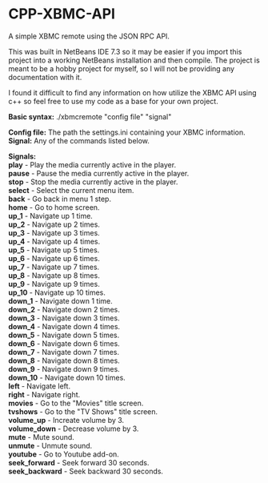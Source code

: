 CPP-XBMC-API
============

A simple XBMC remote using the JSON RPC API.

This was built in NetBeans IDE 7.3 so it may be easier if you import this project into a working NetBeans installation and then compile.
The project is meant to be a hobby project for myself, so I will not be providing any documentation with it.

I found it difficult to find any information on how utilize the XBMC API using c++ so feel free to use my code as a base for your own project.

<b>Basic syntax:</b> ./xbmcremote "config file" "signal"

<b>Config file:</b> The path the settings.ini containing your XBMC information.<br />
<b>Signal:</b> Any of the commands listed below.

<b>Signals:</b><br />
<b>play</b> - Play the media currently active in the player.<br />
<b>pause</b> - Pause the media currently active in the player.<br />
<b>stop</b> - Stop the media currently active in the player.<br />
<b>select</b> - Select the current menu item.<br />
<b>back</b> - Go back in menu 1 step.<br />
<b>home</b> - Go to home screen.<br />
<b>up_1</b> - Navigate up 1 time.<br />
<b>up_2</b> - Navigate up 2 times.<br />
<b>up_3</b> - Navigate up 3 times.<br />
<b>up_4</b> - Navigate up 4 times.<br />
<b>up_5</b> - Navigate up 5 times.<br />
<b>up_6</b> - Navigate up 6 times.<br />
<b>up_7</b> - Navigate up 7 times.<br />
<b>up_8</b> - Navigate up 8 times.<br />
<b>up_9</b> - Navigate up 9 times.<br />
<b>up_10</b> - Navigate up 10 times.<br />
<b>down_1</b> - Navigate down 1 time.<br />
<b>down_2</b> - Navigate down 2 times.<br />
<b>down_3</b> - Navigate down 3 times.<br />
<b>down_4</b> - Navigate down 4 times.<br />
<b>down_5</b> - Navigate down 5 times.<br />
<b>down_6</b> - Navigate down 6 times.<br />
<b>down_7</b> - Navigate down 7 times.<br />
<b>down_8</b> - Navigate down 8 times.<br />
<b>down_9</b> - Navigate down 9 times.<br />
<b>down_10</b> - Navigate down 10 times.<br />
<b>left</b> - Navigate left.<br />
<b>right</b> - Navigate right.<br />
<b>movies</b> - Go to the "Movies" title screen.<br />
<b>tvshows</b> - Go to the "TV Shows" title screen.<br />
<b>volume_up</b> - Increate volume by 3.<br />
<b>volume_down</b> - Decrease volume by 3.<br />
<b>mute</b> - Mute sound.<br />
<b>unmute</b> - Unmute sound.<br />
<b>youtube</b> - Go to Youtube add-on.<br />
<b>seek_forward</b> - Seek forward 30 seconds.<br />
<b>seek_backward</b> - Seek backward 30 seconds.<br />
